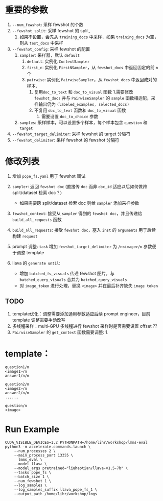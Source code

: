 # 重要的参数
1. `--num_fewshot`: 采样 fewshot 的个数
2. `--fewshot_split`: 采样 fewshot 的 split,
   1. 如果不设置，会先从 `training_docs` 中采样，如果 `training_docs` 为空，则从 `test_docs` 中采样
3. `--fewshot_config`: 采样 fewshot 的配置
   1. `sampler`: 采样器，默认 `default`
      1. `default`: 实例化 `ContextSampler`
      2. `first_n`: 实例化 `FirstNSampler`，从 `fewshot_docs` 中返回固定的前 `n` 个
      3. `pairwise`: 实例化 `PairwiseSampler`，从 `fewshot_docs` 中返回成对的样本、
         1. 复用`doc_to_text` 和 `doc_to_visual` 函数
            1.需要修改`fewshot_docs` 并与 `PairwiseSampler` 的 `sample` 函数相适配，采样输出仍为    `(labeled_examples, selected_docs)`
         2. 不复用 `doc_to_text` 函数和 `doc_to_visual` 函数
            1. 需要设置 `doc_to_choice` 参数
   2. `samples`: 采样样本，可以设置多个样本，每个样本包含 `question` 和 `target`
4. `--fewshot_target_delimiter`: 采样 fewshot 的 target 分隔符
5. `--fewshot_delimiter`: 采样 fewshot 的 fewshot 分隔符

# 修改列表

1. 增加 `pope_fs.yaml` 用于 fewshot 调试

2. `sampler`: 返回 `fewshot doc` (直接传 `doc` 而非 `doc_id` 适应以后如何做跨 split/dataset 检索 doc？)
   - 如果需要跨 split/dataset 检索 doc 则给 `sampler` 添加采样参数 

3. `fewshot_context`: 接受从 `sampler` 得到的 `fewshot doc`，并且传递给 `build_all_requests` 函数

4. `build_all_requests`: 接受 `fewshot doc`，塞入 `inst` 的 `arguments` 用于后续构建 `request`

5. prompt 调整: `task` 增加 `fewshot_target_delimiter` 为 `/n<image>/n` 参数便于调整 template

6. llava 的 `generate until`:
   - 增加 `batched_fs_visuals` 传递 fewshot 图片，与 `batched_query_visuals` 合并为 `batched_query_visuals`
   - 对 `image_token` 进行处理，替换 `<image>` 并在最后补齐缺失 `image token`

## TODO

1. template优化：调整需要添加通用参数适应后续 prompt engineer，目前 template 调整需要手动改写
2. 多线程采样：multi-GPU 多线程进行 fewshot 采样时是否需要设置 offset ??
3. `PairwiseSampler` 的 `get_context` 函数需要调整:
   1. 
# template：

```
question1/n
<image1>/n
answer1/n/n

question2/n
<image2>/n
answer2/n/n
......

question/n
<image>
```

# Run Example

```
CUDA_VISIBLE_DEVICES=1,2 PYTHONPATH=/home/lihr/workshop/lmms-eval python3 -m accelerate.commands.launch \
    --num_processes 2 \
    --main_process_port 13355 \
      lmms_eval \
    --model llava \
    --model_args pretrained="liuhaotian/llava-v1.5-7b" \
    --tasks pope_fs \
    --batch_size 1 \
    --num_fewshot 1 \
    --log_samples \
    --log_samples_suffix llava_pope_fs_1 \
    --output_path /home/lihr/workshop/logs
```
